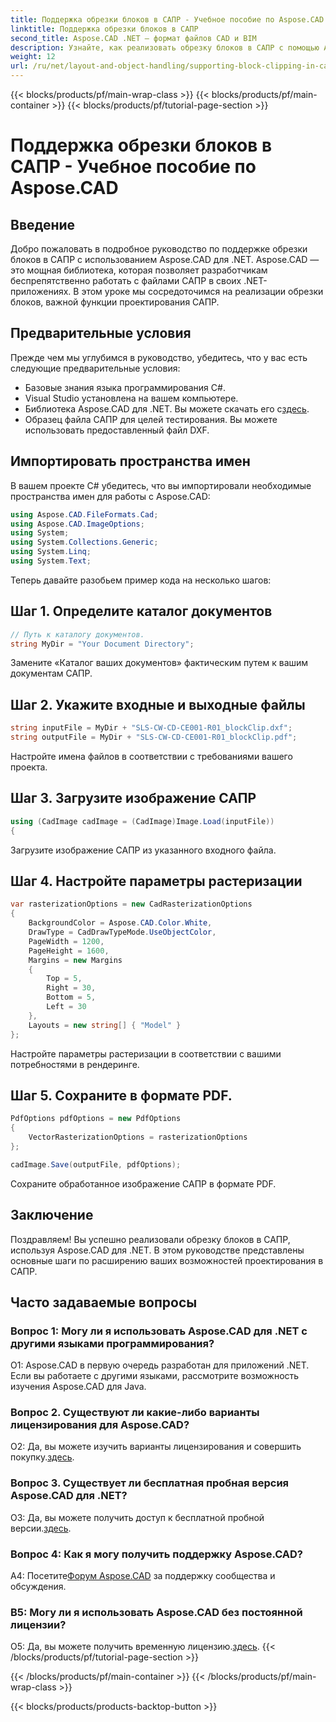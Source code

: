 ```yaml
---
title: Поддержка обрезки блоков в САПР - Учебное пособие по Aspose.CAD
linktitle: Поддержка обрезки блоков в САПР
second_title: Aspose.CAD .NET — формат файлов CAD и BIM
description: Узнайте, как реализовать обрезку блоков в САПР с помощью Aspose.CAD для .NET. Расширьте свои дизайнерские возможности с помощью этого пошагового руководства.
weight: 12
url: /ru/net/layout-and-object-handling/supporting-block-clipping-in-cad/
---
```


{{< blocks/products/pf/main-wrap-class >}}
{{< blocks/products/pf/main-container >}}
{{< blocks/products/pf/tutorial-page-section >}}

# Поддержка обрезки блоков в САПР - Учебное пособие по Aspose.CAD

## Введение

Добро пожаловать в подробное руководство по поддержке обрезки блоков в САПР с использованием Aspose.CAD для .NET. Aspose.CAD — это мощная библиотека, которая позволяет разработчикам беспрепятственно работать с файлами САПР в своих .NET-приложениях. В этом уроке мы сосредоточимся на реализации обрезки блоков, важной функции проектирования САПР.

## Предварительные условия

Прежде чем мы углубимся в руководство, убедитесь, что у вас есть следующие предварительные условия:

- Базовые знания языка программирования C#.
- Visual Studio установлена на вашем компьютере.
-  Библиотека Aspose.CAD для .NET. Вы можете скачать его с[здесь](https://releases.aspose.com/cad/net/).
- Образец файла САПР для целей тестирования. Вы можете использовать предоставленный файл DXF.

## Импортировать пространства имен

В вашем проекте C# убедитесь, что вы импортировали необходимые пространства имен для работы с Aspose.CAD:

```csharp
using Aspose.CAD.FileFormats.Cad;
using Aspose.CAD.ImageOptions;
using System;
using System.Collections.Generic;
using System.Linq;
using System.Text;
```

Теперь давайте разобьем пример кода на несколько шагов:

## Шаг 1. Определите каталог документов

```csharp
// Путь к каталогу документов.
string MyDir = "Your Document Directory";
```

Замените «Каталог ваших документов» фактическим путем к вашим документам САПР.

## Шаг 2. Укажите входные и выходные файлы

```csharp
string inputFile = MyDir + "SLS-CW-CD-CE001-R01_blockClip.dxf";
string outputFile = MyDir + "SLS-CW-CD-CE001-R01_blockClip.pdf";
```

Настройте имена файлов в соответствии с требованиями вашего проекта.

## Шаг 3. Загрузите изображение САПР

```csharp
using (CadImage cadImage = (CadImage)Image.Load(inputFile))
{
```

Загрузите изображение САПР из указанного входного файла.

## Шаг 4. Настройте параметры растеризации

```csharp
var rasterizationOptions = new CadRasterizationOptions
{
    BackgroundColor = Aspose.CAD.Color.White,
    DrawType = CadDrawTypeMode.UseObjectColor,
    PageWidth = 1200,
    PageHeight = 1600,
    Margins = new Margins
    {
        Top = 5,
        Right = 30,
        Bottom = 5,
        Left = 30
    },
    Layouts = new string[] { "Model" }
};
```

Настройте параметры растеризации в соответствии с вашими потребностями в рендеринге.

## Шаг 5. Сохраните в формате PDF.

```csharp
PdfOptions pdfOptions = new PdfOptions
{
    VectorRasterizationOptions = rasterizationOptions
};

cadImage.Save(outputFile, pdfOptions);
```

Сохраните обработанное изображение САПР в формате PDF.

## Заключение

Поздравляем! Вы успешно реализовали обрезку блоков в САПР, используя Aspose.CAD для .NET. В этом руководстве представлены основные шаги по расширению ваших возможностей проектирования в САПР.

## Часто задаваемые вопросы

### Вопрос 1: Могу ли я использовать Aspose.CAD для .NET с другими языками программирования?

О1: Aspose.CAD в первую очередь разработан для приложений .NET. Если вы работаете с другими языками, рассмотрите возможность изучения Aspose.CAD для Java.

### Вопрос 2. Существуют ли какие-либо варианты лицензирования для Aspose.CAD?

 О2: Да, вы можете изучить варианты лицензирования и совершить покупку.[здесь](https://purchase.aspose.com/buy).

### Вопрос 3. Существует ли бесплатная пробная версия Aspose.CAD для .NET?

 О3: Да, вы можете получить доступ к бесплатной пробной версии.[здесь](https://releases.aspose.com/).

### Вопрос 4: Как я могу получить поддержку Aspose.CAD?

 А4: Посетите[Форум Aspose.CAD](https://forum.aspose.com/c/cad/19) за поддержку сообщества и обсуждения.

### В5: Могу ли я использовать Aspose.CAD без постоянной лицензии?

 О5: Да, вы можете получить временную лицензию.[здесь](https://purchase.aspose.com/temporary-license/).
{{< /blocks/products/pf/tutorial-page-section >}}

{{< /blocks/products/pf/main-container >}}
{{< /blocks/products/pf/main-wrap-class >}}

{{< blocks/products/products-backtop-button >}}
